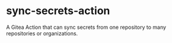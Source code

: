 # sync-secrets-action
A Gitea Action that can sync secrets from one repository to many repositories or organizations.
